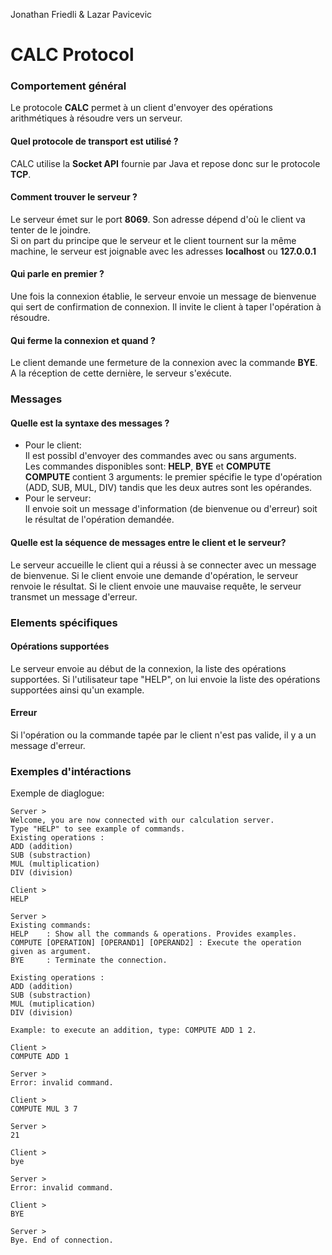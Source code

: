 Jonathan Friedli & Lazar Pavicevic
# CALC Protocol

### Comportement général

Le protocole **CALC** permet à un client d'envoyer des opérations arithmétiques à résoudre vers un serveur. 

#### Quel protocole de transport est utilisé ?
CALC utilise la **Socket API** fournie par Java et repose donc sur le protocole **TCP**.

#### Comment trouver le serveur ?
Le serveur émet sur le port **8069**. Son adresse dépend d'où le client va tenter de le joindre.  
Si on part du principe que le serveur et le client tournent sur la même machine, le serveur est joignable avec les adresses **localhost** ou **127.0.0.1**

#### Qui parle en premier ?
Une fois la connexion établie, le serveur envoie un message de bienvenue qui sert de confirmation de connexion.
Il invite le client à taper l'opération à résoudre.

#### Qui ferme la connexion et quand ?
Le client demande une fermeture de la connexion avec la commande **BYE**. A la réception de cette dernière, le serveur s'exécute.

### Messages

#### Quelle est la syntaxe des messages ?
* Pour le client:  
Il est possibl d'envoyer des commandes avec ou sans arguments.  
Les commandes disponibles sont: **HELP**, **BYE** et **COMPUTE**  
**COMPUTE** contient 3 arguments: le premier spécifie le type d'opération (ADD, SUB, MUL, DIV) tandis que les deux autres sont les opérandes.
* Pour le serveur:  
Il envoie soit un message d'information (de bienvenue ou d'erreur) soit le résultat de l'opération demandée.

#### Quelle est la séquence de messages entre le client et le serveur?
Le serveur accueille le client qui a réussi à se connecter avec un message de bienvenue. Si le client envoie une demande d'opération, le serveur renvoie le résultat.
Si le client envoie une mauvaise requête, le serveur transmet un message d'erreur.

### Elements spécifiques

#### Opérations supportées  
Le serveur envoie au début de la connexion, la liste des opérations supportées. Si l'utilisateur tape "HELP", on lui envoie la liste des opérations supportées ainsi qu'un example.

#### Erreur
Si l'opération ou la commande tapée par le client n'est pas valide, il y a un message d'erreur.

### Exemples d'intéractions

Exemple de diaglogue:
```
Server >
Welcome, you are now connected with our calculation server.
Type "HELP" to see example of commands.
Existing operations :
ADD (addition)
SUB (substraction)
MUL (multiplication)
DIV (division)

Client >
HELP

Server >
Existing commands:
HELP    : Show all the commands & operations. Provides examples.
COMPUTE [OPERATION] [OPERAND1] [OPERAND2] : Execute the operation given as argument.
BYE     : Terminate the connection.

Existing operations :
ADD (addition)
SUB (substraction)
MUL (mutiplication)
DIV (division)

Example: to execute an addition, type: COMPUTE ADD 1 2.

Client >
COMPUTE ADD 1

Server >
Error: invalid command.

Client >
COMPUTE MUL 3 7

Server >
21

Client >
bye

Server >
Error: invalid command.

Client >
BYE

Server >
Bye. End of connection.
```